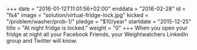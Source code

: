 +++
date = "2016-01-12T11:01:56+02:00"
enddata = "2016-02-28"
id = "fs4"
image = "solution/virtual-fridge-lock.jpg"
kicked = "/problem/washer/prob-1/"
pledge = "$10/year"
startdate = "2015-12-25"
title = "At night fridge is locked."
weight = "0"
+++
When you open your fridge at night all your Facebook Friends, your Weightwatchers LinkedIn group and Twitter will know.
